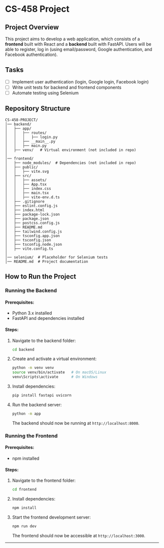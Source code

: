 # CS-458 Project

## Project Overview
This project aims to develop a web application, which consists of a **frontend** built with React and a **backend** built with FastAPI. Users will be able to register, log in (using email/password, Google authentication, and Facebook authentication).

## Tasks
- [ ] Implement user authentication (login, Google login, Facebook login)
- [ ] Write unit tests for backend and frontend components
- [ ] Automate testing using Selenium

## Repository Structure
```
CS-458-PROJECT/
│── backend/
│   ├── app/
│   │   ├── routes/
│   │   │   ├── login.py
│   │   ├── __main__.py
│   │   ├── main.py
│   ├── venv/   # Virtual environment (not included in repo)
│
│── frontend/
│   ├── node_modules/  # Dependencies (not included in repo)
│   ├── public/
│   │   ├── vite.svg
│   ├── src/
│   │   ├── assets/
│   │   ├── App.tsx
│   │   ├── index.css
│   │   ├── main.tsx
│   │   ├── vite-env.d.ts
│   ├── .gitignore
│   ├── eslint.config.js
│   ├── index.html
│   ├── package-lock.json
│   ├── package.json
│   ├── postcss.config.js
│   ├── README.md
│   ├── tailwind.config.js
│   ├── tsconfig.app.json
│   ├── tsconfig.json
│   ├── tsconfig.node.json
│   ├── vite.config.ts
│
│── selenium/  # Placeholder for Selenium tests
│── README.md  # Project documentation
```

## How to Run the Project

### Running the Backend
#### Prerequisites:
- Python 3.x installed
- FastAPI and dependencies installed

#### Steps:
1. Navigate to the backend folder:
   ```sh
   cd backend
   ```
2. Create and activate a virtual environment:
   ```sh
   python -m venv venv
   source venv/bin/activate   # On macOS/Linux
   venv\Scripts\activate      # On Windows
   ```
3. Install dependencies:
   ```sh
   pip install fastapi uvicorn
   ```
4. Run the backend server:
   ```sh
   python -m app
   ```
   The backend should now be running at `http://localhost:8000`.

### Running the Frontend
#### Prerequisites:
- npm installed

#### Steps:
1. Navigate to the frontend folder:
   ```sh
   cd frontend
   ```
2. Install dependencies:
   ```sh
   npm install
   ```
3. Start the frontend development server:
   ```sh
   npm run dev
   ```
   The frontend should now be accessible at `http://localhost:3000`.

---


